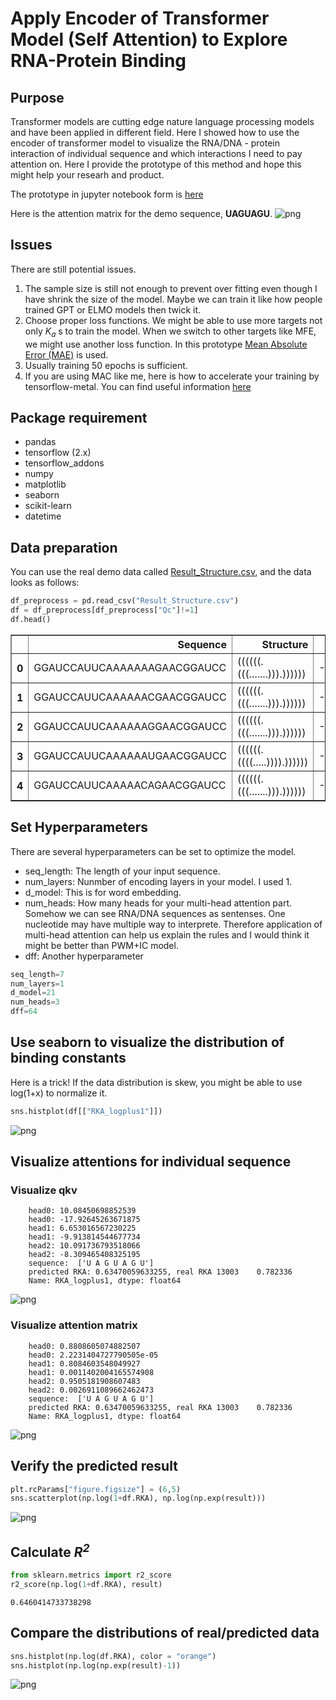 # Apply Encoder of Transformer Model (Self Attention) to Explore RNA-Protein Binding

## Purpose
Transformer models are cutting edge nature language processing models and have been applied in different field. Here I showed how to use the encoder of transformer model to visualize the RNA/DNA - protein interaction of individual sequence and which interactions I need to pay attention on. Here I provide the prototype of this method and hope this might help your researh and product.

The prototype in jupyter notebook form is [here](Transformer-RNA.ipynb) 

Here is the attention matrix for the demo sequence, **UAGUAGU**.
![png](output_42_1.png)

## Issues
There are still potential issues.

1. The sample size is still not enough to prevent over fitting even though I have shrink the size of the model. Maybe we can train it like how people trained GPT or ELMO models then twick it.
2. Choose proper loss functions. We might be able to use more targets not only *K<sub>a<sub>* s to train the model. When we switch to other targets like MFE, we might use another loss function. In this prototype [Mean Absolute Error (MAE)](https://www.tensorflow.org/api_docs/python/tf/keras/losses/MeanAbsoluteError) is used.
3. Usually training 50 epochs is sufficient.
4. If you are using MAC like me, here is how to accelerate your training by tensorflow-metal. You can find useful information [here](https://developer.apple.com/metal/tensorflow-plugin/)

## Package requirement
- pandas
- tensorflow (2.x)
- tensorflow_addons
- numpy
- matplotlib
- seaborn
- scikit-learn
- datetime


## Data preparation
You can use the real demo data called [Result_Structure.csv](Result_Structure.csv), and the data looks as follows:

```python
df_preprocess = pd.read_csv("Result_Structure.csv")
df = df_preprocess[df_preprocess["Qc"]!=1]
df.head()
```




<div>
<style scoped>
    .dataframe tbody tr th:only-of-type {
        vertical-align: middle;
    }

    .dataframe tbody tr th {
        vertical-align: top;
    }

    .dataframe thead th {
        text-align: right;
    }
</style>
<table border="1" class="dataframe">
  <thead>
    <tr style="text-align: right;">
      <th></th>
      <th>Sequence</th>
      <th>Structure</th>
      <th>MFE</th>
      <th>K</th>
      <th>KA</th>
      <th>RKA</th>
      <th>Qc</th>
      <th>sevenMer</th>
    </tr>
  </thead>
  <tbody>
    <tr>
      <th>0</th>
      <td>GGAUCCAUUCAAAAAAAGAACGGAUCC</td>
      <td>((((((.(((.......))).))))))</td>
      <td>-10.5</td>
      <td>4.971544</td>
      <td>0.201145</td>
      <td>0.395847</td>
      <td>0</td>
      <td>AAAAAAA</td>
    </tr>
    <tr>
      <th>1</th>
      <td>GGAUCCAUUCAAAAAACGAACGGAUCC</td>
      <td>((((((.(((.......))).))))))</td>
      <td>-10.5</td>
      <td>4.514383</td>
      <td>0.221514</td>
      <td>0.435934</td>
      <td>0</td>
      <td>AAAAAAC</td>
    </tr>
    <tr>
      <th>2</th>
      <td>GGAUCCAUUCAAAAAAGGAACGGAUCC</td>
      <td>((((((.(((.......))).))))))</td>
      <td>-10.4</td>
      <td>3.609146</td>
      <td>0.277074</td>
      <td>0.545273</td>
      <td>0</td>
      <td>AAAAAAG</td>
    </tr>
    <tr>
      <th>3</th>
      <td>GGAUCCAUUCAAAAAAUGAACGGAUCC</td>
      <td>((((((.((((.....)))).))))))</td>
      <td>-11.7</td>
      <td>6.607685</td>
      <td>0.151339</td>
      <td>0.297831</td>
      <td>0</td>
      <td>AAAAAAU</td>
    </tr>
    <tr>
      <th>4</th>
      <td>GGAUCCAUUCAAAAACAGAACGGAUCC</td>
      <td>((((((.(((.......))).))))))</td>
      <td>-10.5</td>
      <td>3.221327</td>
      <td>0.310431</td>
      <td>0.610919</td>
      <td>0</td>
      <td>AAAAACA</td>
    </tr>
  </tbody>
</table>
</div>



## Set Hyperparameters
There are several hyperparameters can be set to optimize the model.

- seq_length: The length of your input sequence.
- num_layers: Nunmber of encoding layers in your model. I used 1.
- d_model: This is for word embedding.
- num_heads: How many heads for your multi-head attention part. Somehow we can see RNA/DNA sequences as sentenses. One nucleotide may have multiple way to interprete. Therefore application of multi-head attention can help us explain the rules and I would think it might be better than PWM+IC model.
- dff: Another hyperparameter
 
```python
seq_length=7
num_layers=1
d_model=21
num_heads=3
dff=64
```
## Use seaborn to visualize the distribution of binding constants
Here is a trick! If the data distribution is skew, you might be able to use log(1+x) to normalize it. 

```python
sns.histplot(df[["RKA_logplus1"]])
```

    
![png](output_10_1.png)
    
## Visualize attentions for individual sequence
### Visualize qkv

```
    head0: 10.08450698852539
    head0: -17.92645263671875
    head1: 6.653016567230225
    head1: -9.913814544677734
    head2: 10.091736793518066
    head2: -8.309465408325195
    sequence:  ['U A G U A G U']
    predicted RKA: 0.63470059633255, real RKA 13003    0.782336
    Name: RKA_logplus1, dtype: float64
```


    
![png](output_41_1.png)
    

### Visualize attention matrix

```
    head0: 0.8808605074882507
    head0: 2.2231404727790505e-05
    head1: 0.8084603548049927
    head1: 0.0011402004165574908
    head2: 0.9505181908607483
    head2: 0.0026911089662462473
    sequence:  ['U A G U A G U']
    predicted RKA: 0.63470059633255, real RKA 13003    0.782336
    Name: RKA_logplus1, dtype: float64
```
![png](output_42_1.png)
    


## Verify the predicted result

```python
plt.rcParams["figure.figsize"] = (6,5)
sns.scatterplot(np.log(1+df.RKA), np.log(np.exp(result)))
```    
![png](output_45_2.png)
    
## Calculate *R<sup>2<sup>*

```python 
from sklearn.metrics import r2_score
r2_score(np.log(1+df.RKA), result)
```




    0.6460414733738298


## Compare the distributions of real/predicted data

```python
sns.histplot(np.log(df.RKA), color = "orange")
sns.histplot(np.log(np.exp(result)-1))

```
    
![png](output_47_1.png)
    

